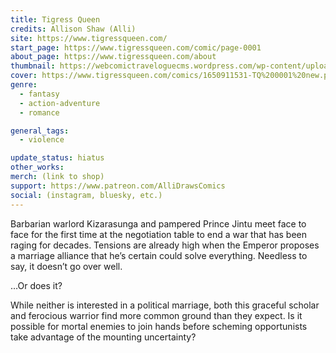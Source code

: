 ```yaml
---
title: Tigress Queen
credits: Allison Shaw (Alli)
site: https://www.tigressqueen.com/
start_page: https://www.tigressqueen.com/comic/page-0001
about_page: https://www.tigressqueen.com/about
thumbnail: https://webcomictraveloguecms.wordpress.com/wp-content/uploads/2024/09/tigress-queen.png
cover: https://www.tigressqueen.com/comics/1650911531-TQ%200001%20new.png
genre:
  - fantasy
  - action-adventure
  - romance

general_tags: 
  - violence

update_status: hiatus
other_works:
merch: (link to shop)
support: https://www.patreon.com/AlliDrawsComics
social: (instagram, bluesky, etc.)
---
```


Barbarian warlord Kizarasunga and pampered Prince Jintu meet face to face for the first time at the negotiation table to end a war that has been raging for decades. Tensions are already high when the Emperor proposes a marriage alliance that he’s certain could solve everything. Needless to say, it doesn’t go over well.

…Or does it?

While neither is interested in a political marriage, both this graceful scholar and ferocious warrior find more common ground than they expect. Is it possible for mortal enemies to join hands before scheming opportunists take advantage of the mounting uncertainty?